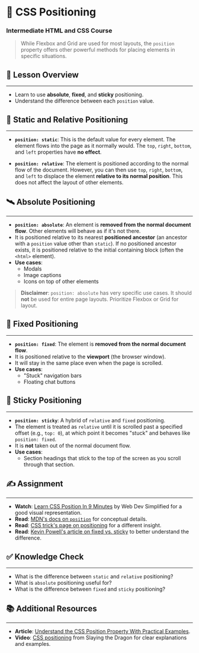 # 📍 CSS Positioning

### Intermediate HTML and CSS Course

> While Flexbox and Grid are used for most layouts, the `position` property offers other powerful methods for placing elements in specific situations.

## 📖 Lesson Overview

-----

  - Learn to use **absolute**, **fixed**, and **sticky** positioning.
  - Understand the difference between each `position` value.

## 🗿 Static and Relative Positioning

-----

  - **`position: static`**: This is the default value for every element. The element flows into the page as it normally would. The `top`, `right`, `bottom`, and `left` properties have **no effect**.

  - **`position: relative`**: The element is positioned according to the normal flow of the document. However, you can then use `top`, `right`, `bottom`, and `left` to displace the element **relative to its normal position**. This does not affect the layout of other elements.

## 🛰️ Absolute Positioning

-----

  - **`position: absolute`**: An element is **removed from the normal document flow**. Other elements will behave as if it's not there.
  - It is positioned relative to its nearest **positioned ancestor** (an ancestor with a `position` value other than `static`). If no positioned ancestor exists, it is positioned relative to the initial containing block (often the `<html>` element).
  - **Use cases**:
      - Modals
      - Image captions
      - Icons on top of other elements

> **Disclaimer**: `position: absolute` has very specific use cases. It should **not** be used for entire page layouts. Prioritize Flexbox or Grid for layout.

## 📌 Fixed Positioning

-----

  - **`position: fixed`**: The element is **removed from the normal document flow**.
  - It is positioned relative to the **viewport** (the browser window).
  - It will stay in the same place even when the page is scrolled.
  - **Use cases**:
      - "Stuck" navigation bars
      - Floating chat buttons

## 🍯 Sticky Positioning

-----

  - **`position: sticky`**: A hybrid of `relative` and `fixed` positioning.
  - The element is treated as `relative` until it is scrolled past a specified offset (e.g., `top: 0`), at which point it becomes "stuck" and behaves like `position: fixed`.
  - It is **not** taken out of the normal document flow.
  - **Use cases**:
      - Section headings that stick to the top of the screen as you scroll through that section.

## ✍️ Assignment

-----

  - **Watch**: [Learn CSS Position In 9 Minutes](https://www.youtube.com/watch?v=jx5jmI0UlXU) by Web Dev Simplified for a good visual representation.
  - **Read**: [MDN's docs on `position`](https://www.google.com/search?q=%5Bhttps://developer.mozilla.org/en-US/docs/Web/CSS/position%5D\(https://developer.mozilla.org/en-US/docs/Web/CSS/position\)) for conceptual details.
  - **Read**: [CSS trick's page on positioning](https://css-tricks.com/absolute-relative-fixed-positioining-how-do-they-differ/) for a different insight.
  - **Read**: [Kevin Powell's article on fixed vs. sticky](https://www.google.com/search?q=https://www.kevinpowell.co/article/css-position-fixed-vs-sticky/) to better understand the difference.

## ✅ Knowledge Check

-----

  - What is the difference between `static` and `relative` positioning?
  - What is `absolute` positioning useful for?
  - What is the difference between `fixed` and `sticky` positioning?

## 📚 Additional Resources

-----

  - **Article**: [Understand the CSS Position Property With Practical Examples](https://www.freecodecamp.org/news/css-position-property-explained/).
  - **Video**: [CSS positioning](https://www.google.com/search?q=https://www.youtube.com/watch%3Fv%3DS-tUT-8QY-E) from Slaying the Dragon for clear explanations and examples.